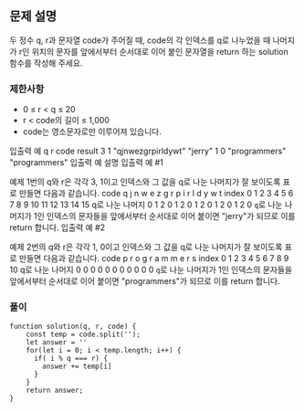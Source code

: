 ## 문제 설명

두 정수 q, r과 문자열 code가 주어질 때, code의 각 인덱스를 q로 나누었을 때 나머지가 r인 위치의 문자를 앞에서부터 순서대로 이어 붙인 문자열을 return 하는 solution 함수를 작성해 주세요.

### 제한사항

- 0 ≤ r < q ≤ 20
- r < code의 길이 ≤ 1,000
- code는 영소문자로만 이루어져 있습니다.

입출력 예
q r code result
3 1 "qjnwezgrpirldywt" "jerry"
1 0 "programmers" "programmers"
입출력 예 설명
입출력 예 #1

예제 1번의 q와 r은 각각 3, 1이고 인덱스와 그 값을 q로 나눈 나머지가 잘 보이도록 표로 만들면 다음과 같습니다.
code q j n w e z g r p i r l d y w t
index 0 1 2 3 4 5 6 7 8 9 10 11 12 13 14 15
q로 나눈 나머지 0 1 2 0 1 2 0 1 2 0 1 2 0 1 2 0
`q`로 나눈 나머지가 1인 인덱스의 문자들을 앞에서부터 순서대로 이어 붙이면 "jerry"가 되므로 이를 return 합니다.
입출력 예 #2

예제 2번의 q와 r은 각각 1, 0이고 인덱스와 그 값을 q로 나눈 나머지가 잘 보이도록 표로 만들면 다음과 같습니다.
code p r o g r a m m e r s
index 0 1 2 3 4 5 6 7 8 9 10
q로 나눈 나머지 0 0 0 0 0 0 0 0 0 0 0
`q`로 나눈 나머지가 1인 인덱스의 문자들을 앞에서부터 순서대로 이어 붙이면 "programmers"가 되므로 이를 return 합니다.

### 풀이

```
function solution(q, r, code) {
    const temp = code.split('');
    let answer = ''
    for(let i = 0; i < temp.length; i++) {
      if( i % q === r) {
        answer += temp[i]
      }
    }
    return answer;
}
```
